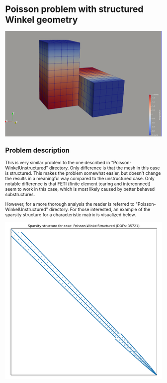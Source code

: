 # Poisson problem with structured Winkel geometry


![Problem Visualization](https://github.com/ElmerCSC/elmer-linsys/blob/main/results/Poisson-WinkelStructured/poisson_winkelStructured.png?raw=true)

## Problem description

This is very similar problem to the one described in "Poisson-WinkelUnstructured" directory. Only difference is that the mesh in this case is structured. This makes the problem somewhat easier, but doesn't change the results in a meaningful way compared to the unstructured case. Only notable difference is that FETI (finite element tearing and interconnect) seem to work in this case, which is most likely caused by better behaved substructures.

However, for a more thorough analysis the reader is referred to "Poisson-WinkelUnstructured" directory. For those interested, an example of the sparsity structure for a characteristic matrix is visualized below.

![Sparsity Structure](https://github.com/ElmerCSC/elmer-linsys/blob/main/results/Poisson-WinkelStructured/sparsity_structure.png?raw=true)
